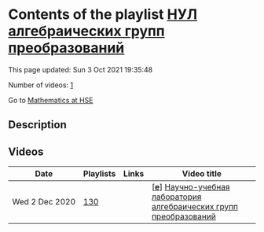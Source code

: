 # Contents of the playlist [НУЛ алгебраических групп преобразований](https://www.youtube.com/playlist?list=PLq3E5oubNNoCyJwOajldWaVRkYulMLlcT)

This page updated: Sun 3 Oct 2021 19:35:48

Number of videos: [1](#videos)

Go to [Mathematics at HSE](../README.md)

## Description



## Videos

|Date|Playlists|Links|Video title|
|---|---|---|---|
| Wed&nbsp;2&nbsp;Dec&nbsp;2020 | [130](../playlists/130 "НУЛ алгебраических групп преобразований") |  | [[**e**](https://studio.youtube.com/video/8ZkAvAcuzCQ/edit "Edit")] [Научно-учебная лаборатория алгебраических групп преобразований](https://www.youtube.com/watch?v=8ZkAvAcuzCQ&list=PLq3E5oubNNoCyJwOajldWaVRkYulMLlcT "Ярмарка лабораторий – это мероприятие, которое Центр научной интеграции и Центр академического развития студентов подготовили для тех, кто хочет начать или продолжить свою научную карьеру в лабораториях Вышки. Цель Ярмарки - с одной стороны, познакомить студентов с научной инфраструктурой Вышки и деятельностью научных подразделений, а с другой - помочь научным подразделениям найти заинтересованных коллег.") |
